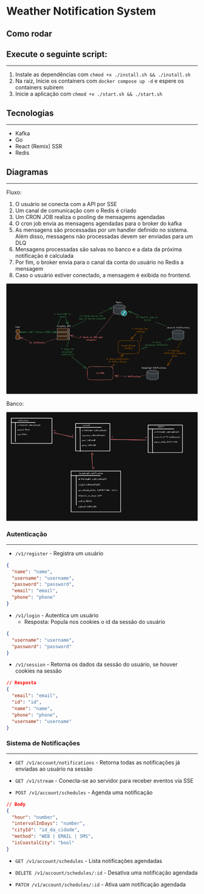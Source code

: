 # Weather Notification System

## Como rodar

## Execute o seguinte script:

---

1. Instale as dependências com `chmod +x ./install.sh && ./install.sh`
3. Na raiz, Inicie os containers com `docker compose up -d` e espere os containers subirem
4. Inicie a aplicação com `chmod +x ./start.sh && ./start.sh`

## Tecnologias

---

- Kafka
- Go
- React (Remix) SSR
- Redis

## Diagramas

---

Fluxo:

1. O usuário se conecta com a API por SSE
2. Um canal de comunicação com o Redis é criado
3. Um CRON JOB realiza o pooling de mensagems agendadas
4. O cron job envia as mensagens agendadas para o broker do kafka
5. As mensagens são processadas por um handler definido no sistema. Além disso, messagens não processadas devem ser enviadas para um DLQ
6. Mensagens processadas são salvas no banco e a data da próxima notificação é calculada
7. Por fim, o broker envia para o canal da conta do usuário no Redis a mensagem
8. Caso o usuário estiver conectado, a mensagem é exibida no frontend.

![alt text](diagram.png)

Banco:

![alt text](database.png)

### Autenticação

---

- `/v1/register` - Registra um usuário

```json
{
  "name": "name",
  "username": "username",
  "password": "password",
  "email": "email",
  "phone": "phone"
}
```

- `/v1/login` - Autentica um usuário
  - Resposta: Popula nos cookies o id da sessão do usuário

```json
{
  "username": "username",
  "password": "password"
}
```

- `/v1/session` - Retorna os dados da sessão do usuário, se houver cookies na sessão

```json
// Resposta
{
  "email": "email",
  "id": "id",
  "name": "name",
  "phone": "phone",
  "username": "username"
}
```

### Sistema de Notificações

---

- `GET /v1/account/notifications` - Retorna todas as notificações já enviadas ao usuário na sessão

- `GET /v1/stream` - Conecta-se ao servidor para receber eventos via SSE

- `POST /v1/account/schedules` - Agenda uma notificação

```json
// Body
{
  "hour": "number",
  "intervalInDays": "number",
  "cityId": "id_da_cidade",
  "method": "WEB | EMAIL | SMS",
  "isCoastalCity": "bool"
}
```

- `GET /v1/account/schedules` - Lista notificações agendadas

- `DELETE /v1/account/schedules/:id` - Desativa uma notificação agendada

- `PATCH /v1/account/schedules/:id` - Ativa uam notificação agendada

